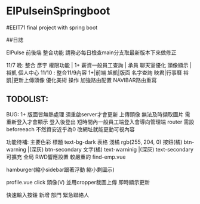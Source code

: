 # EIPulseinSpringboot

#EEIT71 final project with spring boot


##日誌

EIPulse 前後端 整合功能
請務必每日檢查main分支取最新版本下來做修正


11/7 晚: 整合 彥宇 權限功能 | 1+ 薪資一般員工查詢 |  承員 聊天室優化 頭像顯示 | 裕凱 個人中心 
11/10 :  整合11/9內容  1+|前端  旭凱|版面 名字查詢 映君|行事曆   裕凱|更新上傳頭像 優化美術 操作  加強路由配置 NAVIBAR路由重寫
## TODOLIST:
BUG:
1+ 版面皆無熱處理 須重啟server才會更新
上傳頭像 無法及時擷取圖片 需重新登入才會顯示
登入後登出 短時間內一般員工端登入會導向管理端
router 需設beforeeach 不然資安近乎為0
改網址就能更動可視內容

功能待補:
主要色彩 
標題 text-bg-dark
表格 淺橘 rgb(255, 204, 0)
按鈕(橘) btn-warning |(深灰) btn-secondary
文字(橘) text-warninig |(深灰) text-secondary
可擴充
全局 RWD響應設置
較嚴重的
find-emp.vue 

hamburger(縮小sidebar跟著浮動 縮小剩圖示)

profile.vue
click 頭像(V) 並用cropper裁圖上傳 即時顯示更新


快速輸入按鈕 新增
部門 緊急聯絡人




